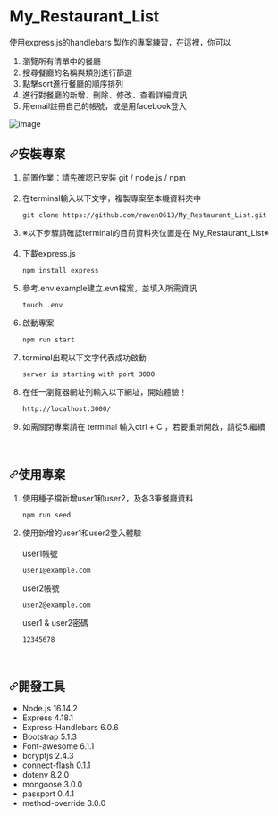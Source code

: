 # My_Restaurant_List
使用express.js的handlebars 製作的專案練習，在這裡，你可以
<ol dir="auto">
<li>瀏覽所有清單中的餐廳</li>
<li>搜尋餐廳的名稱與類別進行篩選</li>
<li>點擊sort進行餐廳的順序排列</li>
<li>進行對餐廳的新增、刪除、修改、查看詳細資訊</li>
<li>用email註冊自己的帳號，或是用facebook登入</li>
</ol>

![image](https://user-images.githubusercontent.com/93082842/180252502-660a9aec-aa06-4b9e-8d6e-a0cf5e8c6e32.png)
<br>


<h2 dir="auto"><a id="user-content-安裝專案" class="anchor" aria-hidden="true" href="#安裝專案"><svg class="octicon octicon-link" viewBox="0 0 16 16" version="1.1" width="16" height="16" aria-hidden="true"><path fill-rule="evenodd" d="M7.775 3.275a.75.75 0 001.06 1.06l1.25-1.25a2 2 0 112.83 2.83l-2.5 2.5a2 2 0 01-2.83 0 .75.75 0 00-1.06 1.06 3.5 3.5 0 004.95 0l2.5-2.5a3.5 3.5 0 00-4.95-4.95l-1.25 1.25zm-4.69 9.64a2 2 0 010-2.83l2.5-2.5a2 2 0 012.83 0 .75.75 0 001.06-1.06 3.5 3.5 0 00-4.95 0l-2.5 2.5a3.5 3.5 0 004.95 4.95l1.25-1.25a.75.75 0 00-1.06-1.06l-1.25 1.25a2 2 0 01-2.83 0z"></path></svg></a>安裝專案</h2>

<ol dir="auto">
<li>前置作業：請先確認已安裝 git / node.js / npm</li>
<br>
<li>在terminal輸入以下文字，複製專案至本機資料夾中</li>
<div class="snippet-clipboard-content notranslate position-relative overflow-auto" data-snippet-clipboard-copy-content="git clone https://github.com/raven0613/My_Restaurant_List.git"><pre class="notranslate"><code>git clone https://github.com/raven0613/My_Restaurant_List.git
</code></pre></div>
<li>※以下步驟請確認terminal的目前資料夾位置是在 My_Restaurant_List※</li>
<br>
<li>下載express.js</li>
<div class="snippet-clipboard-content notranslate position-relative overflow-auto" data-snippet-clipboard-copy-content="npm install express"><pre class="notranslate"><code>npm install express
</code></pre></div>
<li>參考.env.example建立.evn檔案，並填入所需資訊</li>
<div class="snippet-clipboard-content notranslate position-relative overflow-auto" data-snippet-clipboard-copy-content="touch .env"><pre class="notranslate"><code>touch .env
</code></pre></div>
<li>啟動專案</li>
<div class="snippet-clipboard-content notranslate position-relative overflow-auto" data-snippet-clipboard-copy-content="npm run start"><pre class="notranslate"><code>npm run start
</code></pre></div>
<li>terminal出現以下文字代表成功啟動</li>
<div class="snippet-clipboard-content notranslate position-relative overflow-auto" data-snippet-clipboard-copy-content="server is starting with port 3000"><pre class="notranslate"><code>server is starting with port 3000
</code></pre></div>
<li>在任一瀏覽器網址列輸入以下網址，開始體驗！</li>
<div class="snippet-clipboard-content notranslate position-relative overflow-auto" data-snippet-clipboard-copy-content="http://localhost:3000/"><pre class="notranslate"><code>http://localhost:3000/
</code></pre></div>
<li>如需關閉專案請在 terminal 輸入ctrl + C ，若要重新開啟，請從5.繼續</li>

</ol>



<br>

<h2 dir="auto"><a id="user-content-使用專案" class="anchor" aria-hidden="true" href="#使用專案"><svg class="octicon octicon-link" viewBox="0 0 16 16" version="1.1" width="16" height="16" aria-hidden="true"><path fill-rule="evenodd" d="M7.775 3.275a.75.75 0 001.06 1.06l1.25-1.25a2 2 0 112.83 2.83l-2.5 2.5a2 2 0 01-2.83 0 .75.75 0 00-1.06 1.06 3.5 3.5 0 004.95 0l2.5-2.5a3.5 3.5 0 00-4.95-4.95l-1.25 1.25zm-4.69 9.64a2 2 0 010-2.83l2.5-2.5a2 2 0 012.83 0 .75.75 0 001.06-1.06 3.5 3.5 0 00-4.95 0l-2.5 2.5a3.5 3.5 0 004.95 4.95l1.25-1.25a.75.75 0 00-1.06-1.06l-1.25 1.25a2 2 0 01-2.83 0z"></path></svg></a>使用專案</h2>

<ol dir="auto">
<li>使用種子檔新增user1和user2，及各3筆餐廳資料</li>
<div class="snippet-clipboard-content notranslate position-relative overflow-auto" data-snippet-clipboard-copy-content="npm run seed"><pre class="notranslate"><code>npm run seed
</code></pre></div>

<li>使用新增的user1和user2登入體驗</li>
<br>
user1帳號
<div class="snippet-clipboard-content notranslate position-relative overflow-auto" data-snippet-clipboard-copy-content="user1@example.com"><pre class="notranslate"><code>user1@example.com
</code></pre></div>
user2帳號
<div class="snippet-clipboard-content notranslate position-relative overflow-auto" data-snippet-clipboard-copy-content="user2@example.com"><pre class="notranslate"><code>user2@example.com
</code></pre></div>
user1 & user2密碼
<div class="snippet-clipboard-content notranslate position-relative overflow-auto" data-snippet-clipboard-copy-content="12345678"><pre class="notranslate"><code>12345678
</code></pre></div>



</ol>




<br>

<h2 dir="auto"><a id="user-content-開發工具" class="anchor" aria-hidden="true" href="#開發工具"><svg class="octicon octicon-link" viewBox="0 0 16 16" version="1.1" width="16" height="16" aria-hidden="true"><path fill-rule="evenodd" d="M7.775 3.275a.75.75 0 001.06 1.06l1.25-1.25a2 2 0 112.83 2.83l-2.5 2.5a2 2 0 01-2.83 0 .75.75 0 00-1.06 1.06 3.5 3.5 0 004.95 0l2.5-2.5a3.5 3.5 0 00-4.95-4.95l-1.25 1.25zm-4.69 9.64a2 2 0 010-2.83l2.5-2.5a2 2 0 012.83 0 .75.75 0 001.06-1.06 3.5 3.5 0 00-4.95 0l-2.5 2.5a3.5 3.5 0 004.95 4.95l1.25-1.25a.75.75 0 00-1.06-1.06l-1.25 1.25a2 2 0 01-2.83 0z"></path></svg></a>開發工具</h2>
<ul dir="auto">
<li>Node.js 16.14.2</li>
<li>Express 4.18.1</li>
<li>Express-Handlebars 6.0.6</li>
<li>Bootstrap 5.1.3</li>
<li>Font-awesome 6.1.1</li>
<li>bcryptjs 2.4.3</li>
<li>connect-flash 0.1.1</li>
<li>dotenv 8.2.0</li>
<li>mongoose 3.0.0</li>
<li>passport 0.4.1</li>
<li>method-override 3.0.0</li>
</ul>

